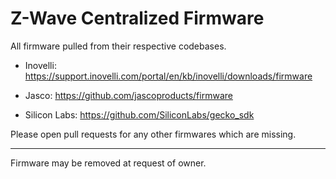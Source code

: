 # Z-Wave Centralized Firmware

All firmware pulled from their respective codebases.

* Inovelli: https://support.inovelli.com/portal/en/kb/inovelli/downloads/firmware

* Jasco: https://github.com/jascoproducts/firmware

* Silicon Labs: https://github.com/SiliconLabs/gecko_sdk

Please open pull requests for any other firmwares which are missing.


----

Firmware may be removed at request of owner.
